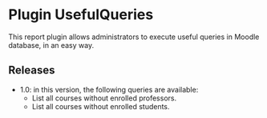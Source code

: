 # Plugin UsefulQueries
This report plugin allows administrators to execute useful queries in Moodle database, in an easy way. 

## Releases

* 1.0: in this version, the following queries are available:
    - List all courses without enrolled professors.
    - List all courses without enrolled students.
